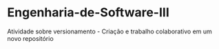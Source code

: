 # Engenharia-de-Software-III
Atividade sobre versionamento - Criação e trabalho colaborativo em um novo repositório
